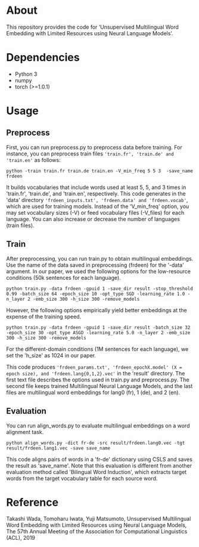 # About
This repository provides the code for ‘Unsupervised Multilingual Word Embedding with Limited Resources using Neural Language Models’. 
# Dependencies
* Python 3
* numpy
* torch (>=1.0.1)

# Usage

## Preprocess
First, you can run preprocess.py to preprocess data before training. For instance, you can preprocess train files `'train.fr', 'train.de' and 'train.en'` as follows:

```
python -train train.fr train.de train.en -V_min_freq 5 5 3  -save_name frdeen
```

It builds vocabularies that include words used at least 5, 5, and 3 times in 'train.fr', 'train.de', and 'train.en', respectively. This code generates in the 'data' directory `'frdeen_inputs.txt', 'frdeen.data' and 'frdeen.vocab'`, which are used for training models. Instead of the 'V_min_freq' option, you may set vocabulary sizes (-V) or feed vocabulary files (-V_files) for each language. You can also increase or decrease the number of languages (train files).

## Train
After preprocessing, you can run train.py to obtain multilingual embeddings. Use the name of the data saved in preprocessing (frdeen) for the '-data' argument. In our paper, we used the following options for the low-resource conditions (50k sentences for each language). 

```
python train.py -data frdeen -gpuid 1 -save_dir result -stop_threshold 0.99 -batch_size 64 -epoch_size 10 -opt_type SGD -learning_rate 1.0 -n_layer 2 -emb_size 300 -h_size 300 -remove_models
```

However, the following options empirically yield better embeddings at the expense of the training speed. 

```
python train.py -data frdeen -gpuid 1 -save_dir result -batch_size 32 -epoch_size 30 -opt_type ASGD -learning_rate 5.0 -n_layer 2 -emb_size 300 -h_size 300 -remove_models 
```

For the different-domain conditions (1M sentences for each language), we set the 'h_size' as 1024 in our paper. 
 
This code produces `'frdeen_params.txt', 'frdeen_epochX.model' (X = epoch size), and 'frdeen.lang{0,1,2}.vec'` in the 'result' directory. The first text file describes the options used in train.py and preprocess.py. The second file keeps trained Multilingual Neural Language Models, and the last files are multilingual word embeddings for lang0 (fr), 1 (de), and 2 (en). 


## Evaluation

You can run align_words.py to evaluate multilingual embeddings on a word alignment task. 

```
python align_words.py -dict fr-de -src result/frdeen.lang0.vec -tgt result/frdeen.lang1.vec -save save_name
```

This code aligns pairs of words in a 'fr-de' dictionary using CSLS and saves the result as 'save_name'. Note that this evaluation is different from another evaluation method called 'Bilingual Word Induction', which extracts target words from the target vocabulary table for each source word.  


# Reference
Takashi Wada, Tomoharu Iwata, Yuji Matsumoto, Unsupervised Multilingual Word Embedding with Limited Resources using Neural Language Models, The 57th Annual Meeting of the Association for Computational Linguistics (ACL), 2019



